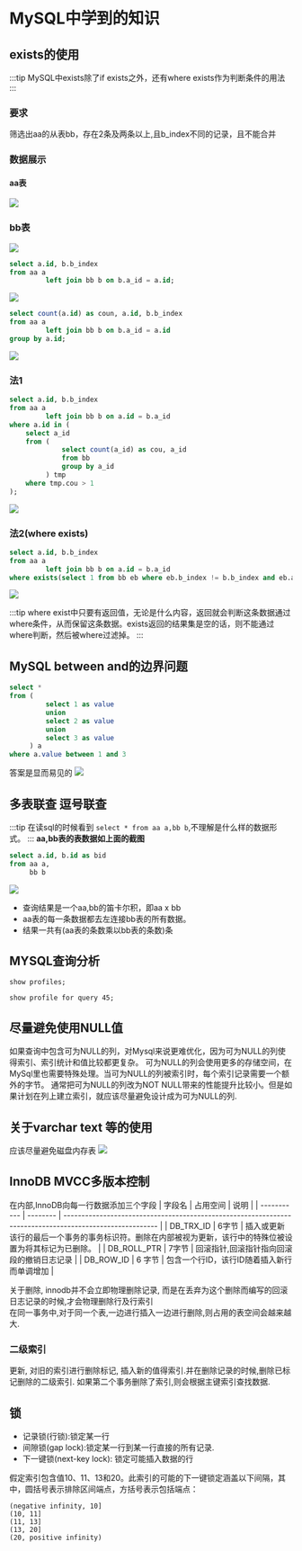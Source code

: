 # MySQL中学到的知识
## exists的使用

:::tip
 MySQL中exists除了if exists之外，还有where exists作为判断条件的用法
:::

### 要求
筛选出aa的从表bb，存在2条及两条以上,且b_index不同的记录，且不能合并

### 数据展示
#### aa表
![](https://cdn.clinan.xyz/mysql_learn_1.png)
### bb表
![](https://cdn.clinan.xyz/mysql_learn_2.png)
```sql
select a.id, b.b_index
from aa a
         left join bb b on b.a_id = a.id;
```
![](https://cdn.clinan.xyz/mysql_learn_3.png)

```sql
select count(a.id) as coun, a.id, b.b_index
from aa a
         left join bb b on b.a_id = a.id
group by a.id;
```
![](https://cdn.clinan.xyz/mysql_learn_4.png)

### 法1
```sql
select a.id, b.b_index
from aa a
         left join bb b on a.id = b.a_id
where a.id in (
    select a_id
    from (
             select count(a_id) as cou, a_id
             from bb
             group by a_id
         ) tmp
    where tmp.cou > 1
);
```
![](https://cdn.clinan.xyz/mysql_learn_5.png)



### 法2(where exists)
```sql
select a.id, b.b_index
from aa a
         left join bb b on a.id = b.a_id
where exists(select 1 from bb eb where eb.b_index != b.b_index and eb.a_id = a.id);
```

![](https://cdn.clinan.xyz/mysql_learn_6.png)

:::tip
where exist中只要有返回值，无论是什么内容，返回就会判断这条数据通过where条件，从而保留这条数据。exists返回的结果集是空的话，则不能通过where判断，然后被where过滤掉。
:::

## MySQL between and的边界问题
```sql
select *
from (
         select 1 as value
         union
         select 2 as value
         union
         select 3 as value
     ) a
where a.value between 1 and 3
```
答案是显而易见的
![](https://cdn.clinan.xyz/mysql_learn_7.png)

## 多表联查 逗号联查
:::tip
在读sql的时候看到 `select * from aa a,bb b`,不理解是什么样的数据形式。
:::
**aa,bb表的表数据如上面的截图**
```sql
select a.id, b.id as bid
from aa a,
     bb b
```
![](https://cdn.clinan.xyz/mysql_learn_8.png)

- 查询结果是一个aa,bb的笛卡尔积，即aa x bb 
- aa表的每一条数据都去左连接bb表的所有数据。
- 结果一共有(aa表的条数乘以bb表的条数)条


## MYSQL查询分析

`show profiles;`

`show profile for query 45;`

## 尽量避免使用NULL值
如果查询中包含可为NULL的列，对Mysql来说更难优化，因为可为NULL的列使得索引、索引统计和值比较都更复杂。
可为NULL的列会使用更多的存储空间，在MySql里也需要特殊处理。当可为NULL的列被索引时，每个索引记录需要一个额外的字节。
通常把可为NULL的列改为NOT NULL带来的性能提升比较小。但是如果计划在列上建立索引，就应该尽量避免设计成为可为NULL的列.

## 关于varchar text 等的使用
应该尽量避免磁盘内存表
![](https://cdn.clinan.xyz/mysql_learn_9.png)


## InnoDB MVCC多版本控制
在内部,InnoDB向每一行数据添加三个字段
| 字段名      | 占用空间 | 说明                                                                                                     |
| ----------- | -------- | -------------------------------------------------------------------------------------------------------- |
| DB_TRX_ID   | 6字节    | 插入或更新该行的最后一个事务的事务标识符。删除在内部被视为更新，该行中的特殊位被设置为将其标记为已删除。 |
| DB_ROLL_PTR | 7字节    | 回滚指针,回滚指针指向回滚段的撤销日志记录                                                                |
| DB_ROW_ID   | 6 字节   | 包含一个行ID，该行ID随着插入新行而单调增加                                                               |

关于删除, innodb并不会立即物理删除记录, 而是在丢弃为这个删除而编写的回滚日志记录的时候,才会物理删除行及行索引   
在同一事务中,对于同一个表,一边进行插入一边进行删除,则占用的表空间会越来越大.

### 二级索引
更新, 对旧的索引进行删除标记, 插入新的值得索引.并在删除记录的时候,删除已标记删除的二级索引.
如果第二个事务删除了索引,则会根据主键索引查找数据.


## 锁
- 记录锁(行锁):锁定某一行
- 间隙锁(gap lock):锁定某一行到某一行直接的所有记录.
- 下一键锁(next-key lock): 锁定可能插入数据的行  
  
假定索引包含值10、11、13和20。此索引的可能的下一键锁定涵盖以下间隔，其中，圆括号表示排除区间端点，方括号表示包括端点：
```
(negative infinity, 10]
(10, 11]
(11, 13]
(13, 20]
(20, positive infinity)
```